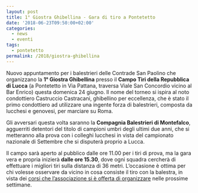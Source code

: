```yaml
---
layout: post
title: 1° Giostra Ghibellina - Gara di tiro a Pontetetto
date: '2018-06-23T09:50:00+02:00'
categories:
  - news
  - eventi
tags:
  - pontetetto
permalink: /2018/giostra-ghibellina
---
```


Nuovo appuntamento per i balestrieri delle Contrade San Paolino che organizzano
la **1° Giostra Ghibellina** presso il **Campo Tiri della Repubblica di Lucca**
(a Pontetetto in Via Pattana, traversa Viale San Concordio vicino al Bar Enrico)
questa domenica 24 giugno. Il nome del torneo si ispira al noto condottiero
Castruccio Castracani, ghibellino per eccellenza, che è stato il primo
condottiero ad utilizzare una ingente forza di balestrieri, composta da lucchesi
e genovesi, per marciare su Roma.

<!-- more -->

Gli avversari questa volta saranno la **Compagnia Balestrieri di Montefalco**,
agguerriti detentori del titolo di campioni umbri degli ultimi due anni, che si
metteranno alla prova con i colleghi lucchesi in vista del campionato nazionale
di Settembre che si disputerà proprio a Lucca.

Il campo sarà aperto al pubblico dalle ore 11.00 per i tiri di prova, ma la gara
vera e propria inizierà **dalle ore 15.30**, dove ogni squadra cercherà di
effettuare i migliori tiri sulla distanza di 36 metri. L’occasione è ottima per
chi volesse osservare da vicino in cosa consiste il tiro con la balestra, in
vista dei [corsi che l’associazione si è offerta di
organizzare](https://consanpaolino.org/corsi-lucca) nelle prossime settimane.
